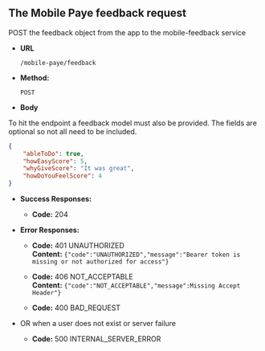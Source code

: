 The Mobile Paye feedback request
----

POST the feedback object from the app to the mobile-feedback service

* **URL**

  `/mobile-paye/feedback`

* **Method:**

  `POST`

* **Body**

To hit the endpoint a feedback model must also be provided. The fields are optional so not all need to be included.

```json
{ 
    "ableToDo": true, 
    "howEasyScore": 5, 
    "whyGiveScore": "It was great", 
    "howDoYouFeelScore": 4
}
```

* **Success Responses:**

    * **Code:** 204

* **Error Responses:**

    * **Code:** 401 UNAUTHORIZED <br/>
      **Content:** `{"code":"UNAUTHORIZED","message":"Bearer token is missing or not authorized for access"}`

    * **Code:** 406 NOT_ACCEPTABLE <br/>
      **Content:** `{"code":"NOT_ACCEPTABLE","message":Missing Accept Header"}`

    * **Code:** 400 BAD_REQUEST <br/>



* OR when a user does not exist or server failure

     * **Code:** 500 INTERNAL_SERVER_ERROR <br/>